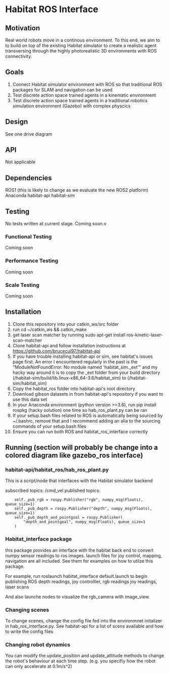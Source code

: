 # Habitat ROS Interface

## Motivation
Real world robots move in a continous environment. To this end, we aim to to build on top of the existing Habitat simulator to create a realistic agent transversing through the highly photorealistic 3D environments with ROS connectivity.

## Goals

1. Connect Habitat simulator environment with ROS so that traditional ROS packages for SLAM and navigation can be used​
2. Test discrete action space trained agents in a kinematic environment​
3. Test discrete action space trained agents in a traditional robotics simulation environment (Gazebo) with complex physcics 

## Design

See one drive diagram

## API

Not applicable

## Dependencies

ROS1 (this is likely to change as we evaluate the new ROS2 platform)
Anaconda
habitat-api
habitat-sim

## Testing

No tests written at current stage. Coming soon.v

### Functional Testing

Coming soon

### Performance Testing

Coming soon

### Scale Testing

Coming soon

## Installation

1. Clone this repository into your catkin_ws/src folder
2. run cd ~/catkin_ws && catkin_make
3. get laser scan matcher by running sudo apt-get install ros-kinetic-laser-scan-matcher
4. Clone habitat-api and follow installation instructions at https://github.com/brucecui97/habitat-api
5. If you have trouble installing habitat-api or sim, see habitat's issues page first. An error I encountered regularly in the past is the "ModuleNotFoundError: No module named 'habitat_sim._ext'" and my hacky way around it is to copy the _ext folder from your build directory (/habitat-sim/build/lib.linux-x86_64-3.6/habitat_sim) to (/habitat-sim/habitat_sim)
6. Copy the habitat_ros folder into habitat-api's root directory
7. Download gibson datasets in from habitat-api's repository if you want to use this data set
8. In your Anaconda environment (python version >=3.6), run pip install rospkg (hacky solution) one time so hab_ros_plant.py can be ran
9. If your setup.bash files related to ROS is automatically being sourced by ~/.bashrc, remove that and I recommend adding an alia to the sourcing commands of your setup.bash files
10. Ensure you can run both ROS and habitat_ros_interface correctly

## Running (section will probably be change into a colored diagram like gazebo_ros interface)

### habitat-api/habitat_ros/hab_ros_plant.py

This is a script/node that interfaces with the Habitat simulator backend

subscribed topics: /cmd_vel
published topics: 

        self._pub_rgb = rospy.Publisher("rgb", numpy_msg(Floats), queue_size=1)
        self._pub_depth = rospy.Publisher("depth", numpy_msg(Floats), queue_size=1)
        self._pub_depth_and_pointgoal = rospy.Publisher(
            "depth_and_pointgoal", numpy_msg(Floats), queue_size=1
        )

### Habitat_interface package 
    
this package provides an interface with the habitat back end to convert numpy sensor readnigs to ros images. launch files for joy control, mapping, navigation are all included. See them for examples on how to utilze this package.

For example, run roslaunch habitat_interface default.launch to begin publishing ROS depth readings, joy controlller, rgb readings joy readings, laser scans

And also launche nodes to visualize the rgb_camera with image_view.

### Changing scenes

To change scenes, change the config file fed into the environmnet initalizer in hab_ros_interface.py. See habitat-api for a list of scens available and how to write the config files

### Changing robot dynamics

You can modify the update_position and update_attitude methods to change the robot's behaviour at each time step. (e.g. you specifiy how the robot can only accelerate at 0.1m/s^2)
